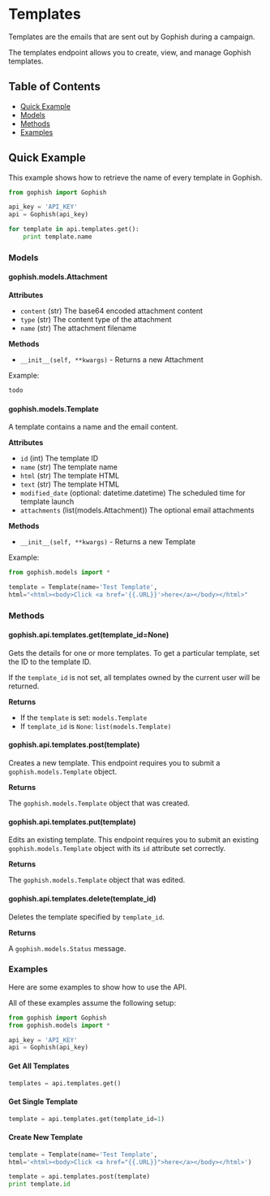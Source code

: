 # Templates

Templates are the emails that are sent out by Gophish during a campaign.

The templates endpoint allows you to create, view, and manage Gophish templates.

## Table of Contents

* [Quick Example](templates.md#quick-example)
* [Models](templates.md#models)
* [Methods](templates.md#methods)
* [Examples](templates.md#examples)

## Quick Example

This example shows how to retrieve the name of every template in Gophish.

```python
from gophish import Gophish

api_key = 'API_KEY'
api = Gophish(api_key)

for template in api.templates.get():
    print template.name
```

### Models

#### gophish.models.Attachment

**Attributes**

* `content` \(str\) The base64 encoded attachment content
* `type` \(str\) The content type of the attachment
* `name` \(str\) The attachment filename

**Methods**

* `__init__(self, **kwargs)` - Returns a new Attachment

Example:

```python
todo
```

#### gophish.models.Template

A template contains a name and the email content.

**Attributes**

* `id` \(int\) The template ID
* `name` \(str\) The template name
* `html` \(str\) The template HTML
* `text` \(str\) The template HTML
* `modified_date` \(optional: datetime.datetime\) The scheduled time for template launch
* `attachments` \(list\(models.Attachment\)\) The optional email attachments

**Methods**

* `__init__(self, **kwargs)` - Returns a new Template

Example:

```python
from gophish.models import *

template = Template(name='Test Template',
html="<html><body>Click <a href='{{.URL}}'>here</a></body></html>"
```

### Methods

#### gophish.api.templates.get\(template\_id=None\)

Gets the details for one or more templates. To get a particular template, set the ID to the template ID.

If the `template_id` is not set, all templates owned by the current user will be returned.

**Returns**

* If the `template` is set: `models.Template`
* If `template_id` is `None`: `list(models.Template)`

#### gophish.api.templates.post\(template\)

Creates a new template. This endpoint requires you to submit a `gophish.models.Template` object.

**Returns**

The `gophish.models.Template` object that was created.

#### gophish.api.templates.put\(template\)

Edits an existing template. This endpoint requires you to submit an existing `gophish.models.Template` object with its `id` attribute set correctly.

**Returns**

The `gophish.models.Template` object that was edited.

#### gophish.api.templates.delete\(template\_id\)

Deletes the template specified by `template_id`.

**Returns**

A `gophish.models.Status` message.

### Examples

Here are some examples to show how to use the API.

All of these examples assume the following setup:

```python
from gophish import Gophish
from gophish.models import *

api_key = 'API_KEY'
api = Gophish(api_key)
```

#### Get All Templates

```python
templates = api.templates.get()
```

#### Get Single Template

```python
template = api.templates.get(template_id=1)
```

#### Create New Template

```python
template = Template(name='Test Template',
html='<html><body>Click <a href="{{.URL}}">here</a></body></html>')

template = api.templates.post(template)
print template.id
```

